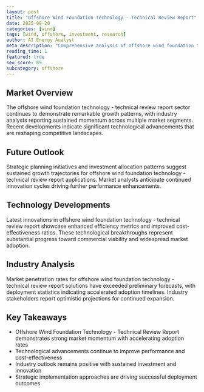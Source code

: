 ```yaml
---
layout: post
title: "Offshore Wind Foundation Technology - Technical Review Report"
date: 2025-08-20
categories: [wind]
tags: [wind, offshore, investment, research]
author: AI Energy Analyst
meta_description: "Comprehensive analysis of offshore wind foundation technology - technical review report covering market trends, technology developments, and industry outlook. Discover key insights and future projections."
reading_time: 1
featured: true
seo_score: 89
subcategory: offshore
---
```


## Market Overview

The offshore wind foundation technology - technical review report sector continues to demonstrate remarkable growth patterns, with industry analysts reporting sustained momentum across multiple market segments. Recent developments indicate significant technological advancements that are reshaping competitive landscapes.

## Future Outlook

Strategic planning initiatives and investment allocation patterns suggest sustained growth trajectories for offshore wind foundation technology - technical review report applications. Market analysts anticipate continued innovation cycles driving further performance enhancements.

## Technology Developments

Latest innovations in offshore wind foundation technology - technical review report showcase enhanced efficiency metrics and improved cost-effectiveness ratios. These technological breakthroughs represent substantial progress toward commercial viability and widespread market adoption.

## Industry Analysis

Market penetration rates for offshore wind foundation technology - technical review report solutions have exceeded preliminary forecasts, with deployment statistics indicating accelerated adoption timelines. Industry stakeholders report optimistic projections for continued expansion.

## Key Takeaways

- Offshore Wind Foundation Technology - Technical Review Report demonstrates strong market momentum with accelerating adoption rates
- Technological advancements continue to improve performance and cost-effectiveness
- Industry outlook remains positive with sustained investment and innovation
- Strategic implementation approaches are driving successful deployment outcomes

